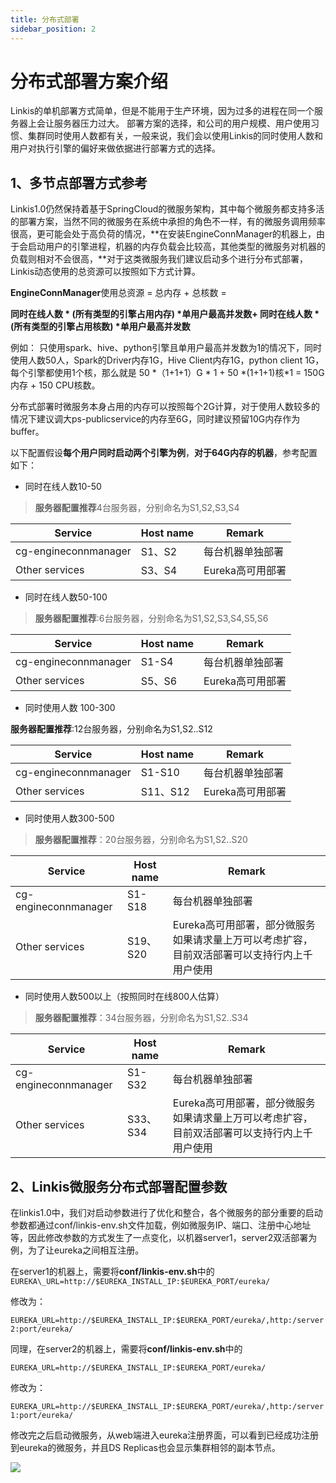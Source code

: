 ```yaml
---
title: 分布式部署
sidebar_position: 2
---
```


分布式部署方案介绍
==================

Linkis的单机部署方式简单，但是不能用于生产环境，因为过多的进程在同一个服务器上会让服务器压力过大。 部署方案的选择，和公司的用户规模、用户使用习惯、集群同时使用人数都有关，一般来说，我们会以使用Linkis的同时使用人数和用户对执行引擎的偏好来做依据进行部署方式的选择。

1、多节点部署方式参考
---------------------

Linkis1.0仍然保持着基于SpringCloud的微服务架构，其中每个微服务都支持多活的部署方案，当然不同的微服务在系统中承担的角色不一样，有的微服务调用频率很高，更可能会处于高负荷的情况，**在安装EngineConnManager的机器上，由于会启动用户的引擎进程，机器的内存负载会比较高，其他类型的微服务对机器的负载则相对不会很高，**对于这类微服务我们建议启动多个进行分布式部署，Linkis动态使用的总资源可以按照如下方式计算。

**EngineConnManager**使用总资源 = 总内存 + 总核数 =

**同时在线人数 \* (所有类型的引擎占用内存) \*单用户最高并发数+ 同时在线人数 \*
(所有类型的引擎占用核数) \*单用户最高并发数**

例如：
只使用spark、hive、python引擎且单用户最高并发数为1的情况下，同时使用人数50人，Spark的Driver内存1G，Hive
Client内存1G，python client 1G，每个引擎都使用1个核，那么就是 50 \*（1+1+1）G \*
1 + 50 \*(1+1+1)核\*1 = 150G 内存 + 150 CPU核数。

分布式部署时微服务本身占用的内存可以按照每个2G计算，对于使用人数较多的情况下建议调大ps-publicservice的内存至6G，同时建议预留10G内存作为buffer。

以下配置假设**每个用户同时启动两个引擎为例**，**对于64G内存的机器**，参考配置如下：

-   同时在线人数10-50

>   **服务器配置推荐**4台服务器，分别命名为S1,S2,S3,S4

| Service              | Host name | Remark           |
|----------------------|-----------|------------------|
| cg-engineconnmanager | S1、S2    | 每台机器单独部署 |
| Other services       | S3、S4    | Eureka高可用部署 |

-   同时在线人数50-100

>   **服务器配置推荐**:6台服务器，分别命名为S1,S2,S3,S4,S5,S6

| Service              | Host name | Remark           |
|----------------------|-----------|------------------|
| cg-engineconnmanager | S1-S4     | 每台机器单独部署 |
| Other services       | S5、S6    | Eureka高可用部署 |

-   同时使用人数 100-300

**服务器配置推荐**:12台服务器，分别命名为S1,S2..S12

| Service              | Host name | Remark           |
|----------------------|-----------|------------------|
| cg-engineconnmanager | S1-S10    | 每台机器单独部署 |
| Other services       | S11、S12  | Eureka高可用部署 |

-   同时使用人数300-500

>   **服务器配置推荐**：20台服务器，分别命名为S1,S2..S20

| Service              | Host name | Remark                                                                                       |
|----------------------|-----------|----------------------------------------------------------------------------------------------|
| cg-engineconnmanager | S1-S18    | 每台机器单独部署                                                                             |
| Other services       | S19、S20  | Eureka高可用部署，部分微服务如果请求量上万可以考虑扩容，目前双活部署可以支持行内上千用户使用 |

-   同时使用人数500以上（按照同时在线800人估算）

>   **服务器配置推荐**：34台服务器，分别命名为S1,S2..S34

| Service              | Host name | Remark                                                                                       |
|----------------------|-----------|----------------------------------------------------------------------------------------------|
| cg-engineconnmanager | S1-S32    | 每台机器单独部署                                                                             |
| Other services       | S33、S34  | Eureka高可用部署，部分微服务如果请求量上万可以考虑扩容，目前双活部署可以支持行内上千用户使用 |

2、Linkis微服务分布式部署配置参数
---------------------------------

在linkis1.0中，我们对启动参数进行了优化和整合，各个微服务的部分重要的启动参数都通过conf/linkis-env.sh文件加载，例如微服务IP、端口、注册中心地址等，因此修改参数的方式发生了一点变化，以机器server1，server2双活部署为例，为了让eureka之间相互注册。

在server1的机器上，需要将**conf/linkis-env.sh**中的
``
EUREKA\_URL=http://$EUREKA_INSTALL_IP:$EUREKA_PORT/eureka/
``

修改为：

``
EUREKA_URL=http://$EUREKA_INSTALL_IP:$EUREKA_PORT/eureka/,http:/server2:port/eureka/
``

同理，在server2的机器上，需要将**conf/linkis-env.sh**中的

``
EUREKA_URL=http://$EUREKA_INSTALL_IP:$EUREKA_PORT/eureka/
``

修改为：

``
EUREKA_URL=http://$EUREKA_INSTALL_IP:$EUREKA_PORT/eureka/,http:/server1:port/eureka/
``

修改完之后启动微服务，从web端进入eureka注册界面，可以看到已经成功注册到eureka的微服务，并且DS
Replicas也会显示集群相邻的副本节点。

![](/Images-zh/deployment/Linkis1.0_combined_eureka.png)
